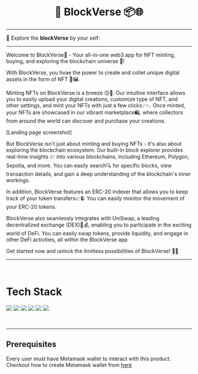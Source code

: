 <h1 align="center"> 🔗 BlockVerse 📦🌐</h1>



<hr>

  🔗 Explore the __blockVerse__ by your self: 
  
<hr>


Welcome to BlockVerse🚀 - Your all-in-one web3 app for NFT minting, buying, and exploring the blockchain universe 🔗!

With BlockVerse, you hvae the power to create and collet unique digital assets in the form of NFT 🎨🖼.  

Minting NFTs on BlockVerse is a breeze 😌🎉. Our intuitive interface allows you to easily upload your digital creations, customize type of NFT, and other settings, and mint your NFTs with just a few clicks💡✨. Once minted, your NFTs are showcased in our vibrant marketplace🛍️, where collectors from around the world can discover and purchase your creations.

[Landing page screenshot]

But BlockVerse isn't just about minting and buying NFTs - it's also about exploring the blockchain ecosystem. Our built-in block explorer provides real-time insights 💹 into various blockchains, including Ethereum, Polygon, Sepolia, and more. You can easily search🔍 for specific blocks, view transaction details, and gain a deep understanding of the blockchain's inner workings.

In addition, BlockVerse features an ERC-20 indexer that allows you to keep track of your token transfers📈🔒. You can easily monitor the movement of your ERC-20 tokens.

BlockVerse also seamlessly integrates with UniSwap, a leading decentralized exchange (DEX)🔄💰, enabling you to participate in the exciting world of DeFi. You can easily swap tokens, provide liquidity, and engage in other DeFi activities, all within the BlockVerse app

<!-- ## How we buit it? -->


<!-- ## Challenges we ran into -->

<!-- ## What we learned -->


Get started now and unlock the limitless possibilities of BlockVerse! 💫🚀

<hr>

<br>

# Tech Stack
![](https://img.shields.io/badge/Solidity-e6e6e6?style=for-the-badge&logo=solidity&logoColor=black)
![](https://img.shields.io/badge/Ethereum-3C3C3D?style=for-the-badge&logo=Ethereum&logoColor=white)
![](https://img.shields.io/badge/React-20232A?style=for-the-badge&logo=react&logoColor=61DAFB)
![](https://img.shields.io/badge/JavaScript-323330?style=for-the-badge&logo=javascript&logoColor=F7DF1E)
![](https://img.shields.io/badge/Node.js-339933?style=for-the-badge&logo=nodedotjs&logoColor=white)
![](https://img.shields.io/badge/Google_Cloud-4285F4?style=for-the-badge&logo=google-cloud&logoColor=white)

<br>

<hr>

## Prerequisites

Every user must have Metamask wallet to interact with this product. Checkout how to create Metamask wallet from [here](https://polygon.technology/blog/getting-started-with-metamask-on-polygon)
